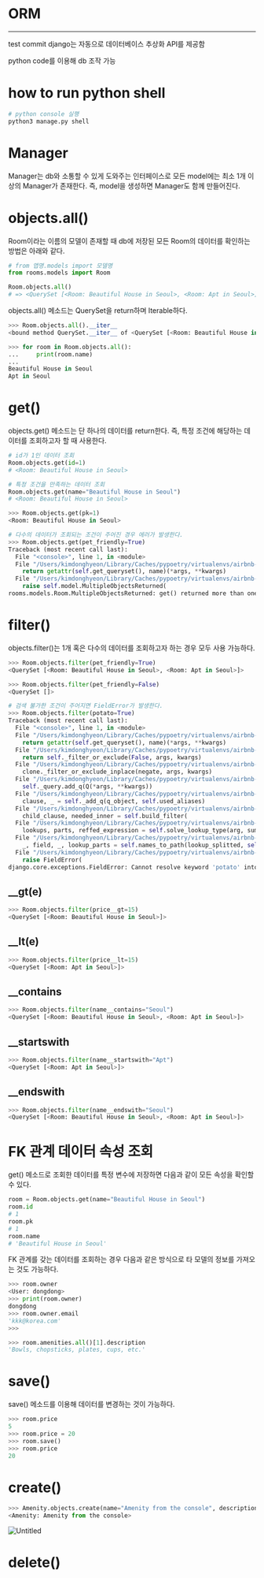 # ORM

---
test commit
django는 자동으로 데이터베이스 추상화 API를 제공함

python code를 이용해 db 조작 가능

# how to run python shell

```python
# python console 실행
python3 manage.py shell
```

# Manager

Manager는 db와 소통할 수 있게 도와주는 인터페이스로 모든 model에는 최소 1개 이상의 Manager가 존재한다. 즉, model을 생성하면 Manager도 함께 만들어진다.

# objects.all()

Room이라는 이름의 모델이 존재할 때 db에 저장된 모든 Room의 데이터를 확인하는 방법은 아래와 같다.

```python
# from 앱명.models import 모델명
from rooms.models import Room

Room.objects.all()
# => <QuerySet [<Room: Beautiful House in Seoul>, <Room: Apt in Seoul>]>
```

objects.all() 메소드는 QuerySet을 return하며 Iterable하다.

```python
>>> Room.objects.all().__iter__
<bound method QuerySet.__iter__ of <QuerySet [<Room: Beautiful House in Seoul>, <Room: Apt in Seoul>]>>

>>> for room in Room.objects.all():
...     print(room.name)
... 
Beautiful House in Seoul
Apt in Seoul
```

# get()

objects.get() 메소드는 단 하나의 데이터를 return한다. 즉, 특정 조건에 해당하는 데이터를 조회하고자 할 때 사용한다.

```python
# id가 1인 데이터 조회
Room.objects.get(id=1)
# <Room: Beautiful House in Seoul>

# 특정 조건을 만족하는 데이터 조회
Room.objects.get(name="Beautiful House in Seoul")
# <Room: Beautiful House in Seoul>

>>> Room.objects.get(pk=1)
<Room: Beautiful House in Seoul>

# 다수의 데이터가 조회되는 조건이 주어진 경우 에러가 발생한다.
>>> Room.objects.get(pet_friendly=True)
Traceback (most recent call last):
  File "<console>", line 1, in <module>
  File "/Users/kimdonghyeon/Library/Caches/pypoetry/virtualenvs/airbnb-clone-backend-hw4npWL_-py3.10/lib/python3.10/site-packages/django/db/models/manager.py", line 87, in manager_method
    return getattr(self.get_queryset(), name)(*args, **kwargs)
  File "/Users/kimdonghyeon/Library/Caches/pypoetry/virtualenvs/airbnb-clone-backend-hw4npWL_-py3.10/lib/python3.10/site-packages/django/db/models/query.py", line 650, in get
    raise self.model.MultipleObjectsReturned(
rooms.models.Room.MultipleObjectsReturned: get() returned more than one Room -- it returned 2!

```

# filter()

objects.filter()는 1개 혹은 다수의 데이터를 조회하고자 하는 경우 모두 사용 가능하다.

```python
>>> Room.objects.filter(pet_friendly=True)
<QuerySet [<Room: Beautiful House in Seoul>, <Room: Apt in Seoul>]>

>>> Room.objects.filter(pet_friendly=False)
<QuerySet []>

# 검색 불가한 조건이 주어지면 FieldError가 발생한다.
>>> Room.objects.filter(potato=True)
Traceback (most recent call last):
  File "<console>", line 1, in <module>
  File "/Users/kimdonghyeon/Library/Caches/pypoetry/virtualenvs/airbnb-clone-backend-hw4npWL_-py3.10/lib/python3.10/site-packages/django/db/models/manager.py", line 87, in manager_method
    return getattr(self.get_queryset(), name)(*args, **kwargs)
  File "/Users/kimdonghyeon/Library/Caches/pypoetry/virtualenvs/airbnb-clone-backend-hw4npWL_-py3.10/lib/python3.10/site-packages/django/db/models/query.py", line 1476, in filter
    return self._filter_or_exclude(False, args, kwargs)
  File "/Users/kimdonghyeon/Library/Caches/pypoetry/virtualenvs/airbnb-clone-backend-hw4npWL_-py3.10/lib/python3.10/site-packages/django/db/models/query.py", line 1494, in _filter_or_exclude
    clone._filter_or_exclude_inplace(negate, args, kwargs)
  File "/Users/kimdonghyeon/Library/Caches/pypoetry/virtualenvs/airbnb-clone-backend-hw4npWL_-py3.10/lib/python3.10/site-packages/django/db/models/query.py", line 1501, in _filter_or_exclude_inplace
    self._query.add_q(Q(*args, **kwargs))
  File "/Users/kimdonghyeon/Library/Caches/pypoetry/virtualenvs/airbnb-clone-backend-hw4npWL_-py3.10/lib/python3.10/site-packages/django/db/models/sql/query.py", line 1602, in add_q
    clause, _ = self._add_q(q_object, self.used_aliases)
  File "/Users/kimdonghyeon/Library/Caches/pypoetry/virtualenvs/airbnb-clone-backend-hw4npWL_-py3.10/lib/python3.10/site-packages/django/db/models/sql/query.py", line 1634, in _add_q
    child_clause, needed_inner = self.build_filter(
  File "/Users/kimdonghyeon/Library/Caches/pypoetry/virtualenvs/airbnb-clone-backend-hw4npWL_-py3.10/lib/python3.10/site-packages/django/db/models/sql/query.py", line 1484, in build_filter
    lookups, parts, reffed_expression = self.solve_lookup_type(arg, summarize)
  File "/Users/kimdonghyeon/Library/Caches/pypoetry/virtualenvs/airbnb-clone-backend-hw4npWL_-py3.10/lib/python3.10/site-packages/django/db/models/sql/query.py", line 1296, in solve_lookup_type
    _, field, _, lookup_parts = self.names_to_path(lookup_splitted, self.get_meta())
  File "/Users/kimdonghyeon/Library/Caches/pypoetry/virtualenvs/airbnb-clone-backend-hw4npWL_-py3.10/lib/python3.10/site-packages/django/db/models/sql/query.py", line 1761, in names_to_path
    raise FieldError(
django.core.exceptions.FieldError: Cannot resolve keyword 'potato' into field. Choices are: address, amenities, booking, category, category_id, city, country, created_at, description, id, kind, name, owner, owner_id, pet_friendly, photo, price, review, rooms, toilets, updated_at, wishlist
```

## __gt(e)

```python
>>> Room.objects.filter(price__gt=15)
<QuerySet [<Room: Beautiful House in Seoul>]>
```

## __lt(e)

```python
>>> Room.objects.filter(price__lt=15)
<QuerySet [<Room: Apt in Seoul>]>
```

## __contains

```python
>>> Room.objects.filter(name__contains="Seoul")
<QuerySet [<Room: Beautiful House in Seoul>, <Room: Apt in Seoul>]>
```

## __startswith

```python
>>> Room.objects.filter(name__startswith="Apt")
<QuerySet [<Room: Apt in Seoul>]>
```

## __endswith

```python
>>> Room.objects.filter(name__endswith="Seoul")
<QuerySet [<Room: Beautiful House in Seoul>, <Room: Apt in Seoul>]>
```

# FK 관계 데이터 속성 조회

get() 메소드로 조회한 데이터를 특정 변수에 저장하면 다음과 같이 모든 속성을 확인할 수 있다.

```python
room = Room.objects.get(name="Beautiful House in Seoul")
room.id
# 1
room.pk
# 1
room.name
# 'Beautiful House in Seoul'
```

FK 관계를 갖는 데이터를 조회하는 경우 다음과 같은 방식으로 타 모델의 정보를 가져오는 것도 가능하다.

```python
>>> room.owner
<User: dongdong>
>>> print(room.owner)
dongdong
>>> room.owner.email
'kkk@korea.com'
>>>
```

```python
>>> room.amenities.all()[1].description
'Bowls, chopsticks, plates, cups, etc.'
```

# save()

save() 메소드를 이용해 데이터를 변경하는 것이 가능하다.

```python
>>> room.price
5
>>> room.price = 20
>>> room.save()
>>> room.price
20
```

# create()

```python
>>> Amenity.objects.create(name="Amenity from the console", description="how cool is this!")
<Amenity: Amenity from the console>
```

![Untitled](https://prod-files-secure.s3.us-west-2.amazonaws.com/57cf8843-2ef8-4fa5-846a-da9c34572312/859ac352-9626-4ce5-b70d-6c578a8190fc/Untitled.png)

# delete()